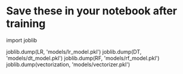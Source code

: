 # Save these in your notebook after training
import joblib

joblib.dump(LR, 'models/lr_model.pkl')
joblib.dump(DT, 'models/dt_model.pkl')
joblib.dump(RF, 'models/rf_model.pkl')
joblib.dump(vectorization, 'models/vectorizer.pkl')